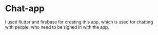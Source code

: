 # Chat-app
I used flutter and firebase for creating this app, which is used for chatting with people, who need to be signed in with the app.
